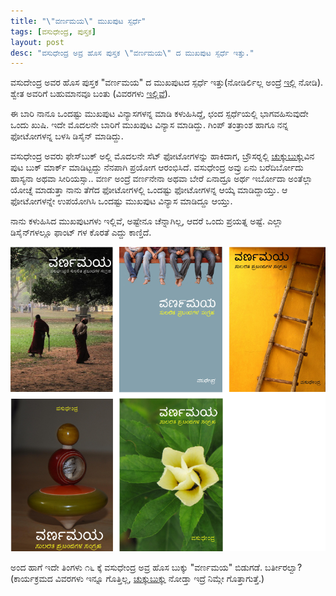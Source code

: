 ```yaml
---
title: "\"ವರ್ಣಮಯ\" ಮುಖಪುಟ ಸ್ಪರ್ಧೆ"
tags: [ವಸುಧೇಂದ್ರ, ಪುಸ್ತಕ]
layout: post
desc: "ವಸುಧೇಂದ್ರ ಅವ್ರ ಹೊಸ ಪುಸ್ತಕ \"ವರ್ಣಮಯ\" ದ ಮುಖಪುಟ ಸ್ಪರ್ಧೆ ಇತ್ತು." 
---
```

ವಸುದೇಂದ್ರ ಅವರ ಹೊಸ ಪುಸ್ತಕ "ವರ್ಣಮಯ" ದ ಮುಖಪುಟದ ಸ್ಪರ್ಧೆ ಇತ್ತು(ನೋಡಿರ್ಲಿಲ್ಲ ಅಂದ್ರೆ [ಇಲ್ಲಿ](http://www.chukkubukku.com/blog/1353077487) ನೋಡಿ). ಶ್ವೇತ ಅವರಿಗೆ ಬಹುಮಾನವೂ ಬಂತು (ವಿವರಗಳು [ಇಲ್ಲಿವೆ](http://www.chukkubukku.com/blog/1354731398)).

ಈ ಬಾರಿ ನಾನೂ ಒಂದಷ್ಟು ಮುಖಪುಟ ವಿನ್ಯಾಸಗಳನ್ನ ಮಾಡಿ ಕಳುಹಿಸಿದ್ದೆ, ಛಂದ ಸ್ಪರ್ಧೆಯಲ್ಲಿ ಭಾಗವಹಿಸುವುದೇ ಒಂದು ಖುಷಿ. ಇದೇ ಮೊದಲನೇ ಬಾರಿಗೆ ಮುಖಪುಟ ವಿನ್ಯಾಸ ಮಾಡಿದ್ದು. ಗಿಂಪ್ ತಂತ್ರಾಂಶ ಹಾಗೂ ನನ್ನ ಫೋಟೋಗಳನ್ನ ಬಳಸಿ ಡಿಸೈನ್ ಮಾಡಿದ್ದು. 

ವಸುಧೇಂದ್ರ ಅವರು ಫೇಸ್&zwj;ಬುಕ್ ಅಲ್ಲಿ ಮೊದಲನೇ ಸೆಟ್ ಫೋಟೋಗಳನ್ನು ಹಾಕಿದಾಗ, ಬ್ರೌಸರ್&zwj;ನಲ್ಲಿ [ಚುಕ್ಕುಬುಕ್ಕು](http://www.chukkubukku.com/)ವಿನ ಪುಟ ಬುಕ್ ಮಾರ್ಕ್ ಮಾಡಿಟ್ಟದ್ದು ನೆನಪಾಗಿ ಪ್ರಯೋಗ ಆರಂಭಿಸಿದೆ. ವಸುಧೇಂದ್ರ ಅವ್ರು ಏನು ಬರೆದಿರ್ಬೋದು ಹಾಸ್ಯನಾ ಅಥವಾ ಸೀರಿಯಸ್ಸಾ.. ವರ್ಣ ಅಂದ್ರೆ ವರ್ಣನೇನಾ ಅಥವಾ ಬೇರೆ ಏನಾದ್ರೂ ಅರ್ಥ ಇರ್ಬೋದಾ ಅಂತೆಲ್ಲಾ ಯೋಚ್ನೆ ಮಾಡುತ್ತಾ ನಾನು ತೆಗೆದ ಫೋಟೋಗಳಲ್ಲಿ ಒಂದಷ್ಟು ಫೋಟೋಗಳನ್ನ ಆಯ್ಕೆ ಮಾಡಿದ್ದಾಯ್ತು. ಆ ಫೋಟೋಗಳನ್ನೇ ಉಪಯೋಗಿಸಿ ಒಂದಷ್ಟು ಮುಖಪುಟ ವಿನ್ಯಾಸ ಮಾಡಿದ್ದೂ ಆಯ್ತು.

ನಾನು ಕಳುಹಿಸಿದ ಮುಖಪುಟಗಳು ಇಲ್ಲಿವೆ, ಅಷ್ಟೇನೂ ಚೆನ್ನಾಗಿಲ್ಲ, ಆದರೆ ಒಂದು ಪ್ರಯತ್ನ ಅಷ್ಟೆ. ಎಲ್ಲಾ ಡಿಸೈನ್&zwj;ಗಳಲ್ಲೂ ಫಾಂಟ್ ಗಳ ಕೊರತೆ ಎದ್ದು ಕಾಣ್ತಿದೆ.  

![ಮುಖಪುಟ ವಿನ್ಯಾಸಗಳು](/photo/varnamaya-covers.png)

ಅಂದ ಹಾಗೆ ಇದೇ ತಿಂಗಳು ೧೬ ಕ್ಕೆ ವಸುಧೇಂದ್ರ ಅವ್ರ ಹೊಸ ಬುಕ್ಕು "ವರ್ಣಮಯ" ಬಿಡುಗಡೆ. ಬರ್ತೀರಲ್ವಾ? (ಕಾರ್ಯಕ್ರಮದ ವಿವರಗಳು ಇನ್ನೂ ಗೊತ್ತಿಲ್ಲ, [ಚುಕ್ಕುಬುಕ್ಕು](http://www.chukkubukku.com/) ನೋಡ್ತಾ ಇದ್ರೆ ನಿಮ್ಗೇ ಗೊತ್ತಾಗುತ್ತೆ.) 
